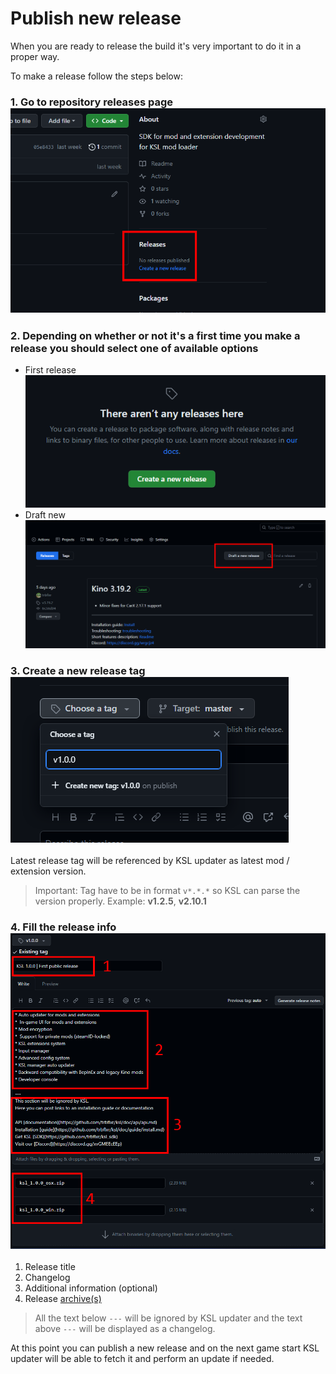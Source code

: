﻿# Publish new release

When you are ready to release the build it's very important to do it in a proper way.

To make a release follow the steps below:

### 1. Go to repository releases page<br/> ![releases_page](../../images/updater_releases_page.png)

### 2. Depending on whether or not it's a first time you make a release you should select one of available options

* First release<br/> ![releases_first](../../images/updater_releases_first.png)
* Draft new<br/> ![releases_draft](../../images/updater_releases_draft.png)

### 3. Create a new release tag<br/> ![releases_new_tag](../../images/updater_releases_new_tag.png)

Latest release tag will be referenced by KSL updater as latest mod / extension version.

> Important: Tag have to be in format ```v*.*.*``` so KSL can parse the version properly. Example: **v1.2.5**, **v2.10.1**

### 4. Fill the release info<br/> ![releases_description](../../images/updater_releases_description.png)

1. Release title
2. Changelog
3. Additional information (optional)
4. Release [archive(s)](updater.md#release-archive)

> All the text below ```---``` will be ignored by KSL updater and the text above ```---``` will be displayed as a changelog.

At this point you can publish a new release and on the next game start KSL updater will be able to fetch it and perform an update if needed.
